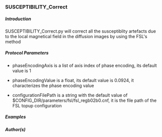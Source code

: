### SUSCEPTIBILITY_Correct

##### Introduction

SUSCEPTIBILITY_Correct.py will correct all the susceptiblity artefacts due to the local magnetical field in the diffusion images by using the FSL's method

##### Protocol Parameters

- phaseEncodingAxis is a list of axis index of phase encoding, its default value is 1 

- phaseEncodingValue is a float, its default value is 0.0924, it characterizes the phase encoding value

- configurationFilePath is a string with the default value of $CONFIG_DIR/parameters/fsl/fsl_regb02b0.cnf, it is the file path of the FSL topup configuration 

##### Examples


##### Author(s)

